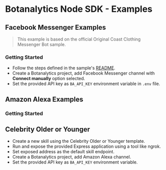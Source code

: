 # Botanalytics Node SDK - Examples

## Facebook Messenger Examples

> This example is based on the official Original Coast Clothing Messenger Bot sample.

### Getting Started

* Follow the steps defined in the sample's [README](facebook-messenger/original-coast-clothing/README.md).
* Create a Botanalytics project, add Facebook Messenger channel with **Connect manually** option selected.
* Set the provided API key as `BA_API_KEY` environment variable in `.env` file.

## Amazon Alexa Examples

### Getting Started

## Celebrity Older or Younger

* Create a new skill using the Celebrity Older or Younger template.
* Run and expose the provided Express application using a tool like ngrok.
* Set exposed address as the default skill endpoint.
* Create a Botanalytics project, add Amazon Alexa channel.
* Set the provided API key as `BA_API_KEY` environment variable.
